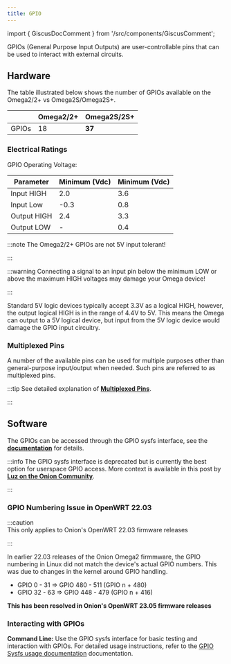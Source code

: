 ```yaml
---
title: GPIO
---
```


import { GiscusDocComment } from '/src/components/GiscusComment';

GPIOs (General Purpose Input Outputs) are user-controllable pins that can be used to interact with external circuits.

## Hardware

The table illustrated below shows the number of GPIOs available on the Omega2/2+ vs Omega2S/Omega2S+.

|                       | Omega2/2+                                   | Omega2S/2S+ |
|-----------------------|---------------------------------------------|-------------|
| GPIOs                 | 18                                          | **37**      |

### Electrical Ratings

GPIO Operating Voltage:

| Parameter  | Minimum (Vdc) | Minimum (Vdc) |  
|------------|---------------|---------------|
|Input HIGH  | 2.0           | 3.6           |
|Input Low   |-0.3           | 0.8           |
|Output HIGH | 2.4           | 3.3           |
|Output LOW  | -             | 0.4           |

:::note
The Omega2/2+ GPIOs are not 5V input tolerant!

:::

:::warning
Connecting a signal to an input pin below the minimum LOW or above the maximum HIGH voltages may damage your Omega device!

:::

Standard 5V logic devices typically accept 3.3V as a logical HIGH, however, the output logical HIGH is in the range of 4.4V to 5V. This means the Omega can output to a 5V logical device, but input from the 5V logic device would damage the GPIO input circuitry.

### Multiplexed Pins

A number of the available pins can be used for multiple purposes other than general-purpose input/output when needed. Such pins are referred to as multiplexed pins.

:::tip
See detailed explanation of [**Multiplexed Pins**](./pin-multiplexing.md).

:::

## Software

The GPIOs can be accessed through the GPIO sysfs interface, see the [**documentation**](https://www.kernel.org/doc/Documentation/gpio/sysfs.txt) for details. 

:::info
The GPIO sysfs interface is deprecated but is currently the best option for userspace GPIO access. More context is available in this post by [**Luz on the Onion Community**](https://community.onion.io/topic/4892/can-bus-using-mcp2515-with-omega2/13).

:::

### GPIO Numbering Issue in OpenWRT 22.03

:::caution  
This only applies to Onion's OpenWRT 22.03 firmware releases

:::

In earlier 22.03 releases of the Onion Omega2 firmmware, the GPIO numbering in Linux did not match the device's actual GPIO numbers. This was due to changes in the kernel around GPIO handling.

- GPIO 0 - 31 ⇒ GPIO 480 - 511 (GPIO n + 480)
- GPIO 32 - 63 ⇒ GPIO 448 - 479 (GPIO n + 416)

**This has been resolved in Onion's OpenWRT 23.05 firmware releases**

### Interacting with GPIOs

**Command Line:** Use the GPIO sysfs interface for basic testing and interaction with GPIOs. For detailed usage instructions, refer to the [GPIO Sysfs usage documentation](https://www.kernel.org/doc/Documentation/gpio/sysfs.txt) documentation.

<!-- should add an example here -->


<GiscusDocComment />
